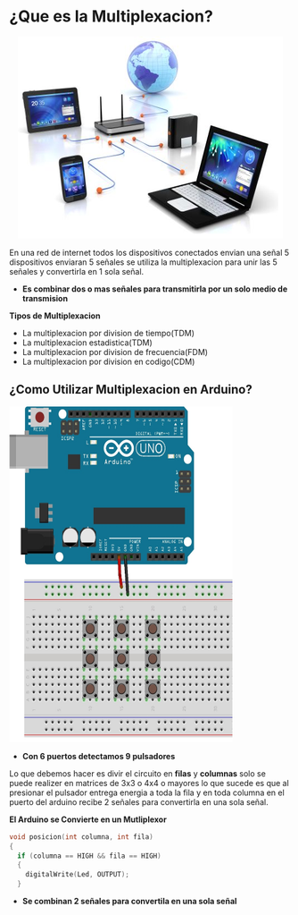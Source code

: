 # ¿Que es la Multiplexacion?

<p align="center">
  <img  src="https://github.com/IDiegoUlises/Arduino-Multiplexacion/blob/master/Images/network.png">
</p>

En una red de internet todos los dispositivos conectados envian una señal 5 dispositivos enviaran 5 señales se utiliza la multiplexacion para unir las 5 señales y convertirla en 1 sola señal.

* **Es combinar dos o mas señales para transmitirla por un solo medio de transmision**

**Tipos de Multiplexacion**
* La multiplexacion por division de tiempo(TDM)
* La multiplexacion estadistica(TDM)
* La multiplexacion por division de frecuencia(FDM)
* La multiplexacion por division en codigo(CDM)

## ¿Como Utilizar Multiplexacion en Arduino?

<img src="https://github.com/IDiegoUlises/Arduino-Multiplexacion/blob/master/Images/Mutliplexacion-Botones.jpg" width="400" height="600" />

* **Con 6 puertos detectamos 9 pulsadores**

Lo que debemos hacer es divir el circuito en **filas** y **columnas** solo se puede realizer en matrices de 3x3 o 4x4 o mayores lo que sucede es que al presionar el pulsador entrega energia a toda la fila y en toda columna en el puerto del arduino recibe 2 señales para convertirla en una sola señal.  


**El Arduino se Convierte en un Mutliplexor**
```C++
void posicion(int columna, int fila)
{
  if (columna == HIGH && fila == HIGH)
  {
    digitalWrite(Led, OUTPUT);
  }
```
* **Se combinan 2 señales para convertila en una sola señal**
